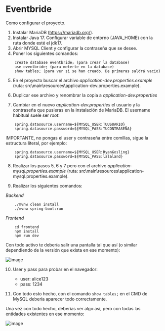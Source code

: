 # Eventbride

Como configurar el proyecto.

1. Instalar MariaDB (https://mariadb.org/).
2. Instalar Java 17. Configurar variable de entorno (JAVA_HOME) con la ruta donde esté el jdk17.
3. Abrir MYSQL Client y configurar la contraseña que se desee.
4. Poner los siguientes comandos:
```
    create database eventbride; (para crear la database)
    use eventbride; (para meterte en la database)
    show tables; (para ver si se han creado. De primeras saldrá vacio)
```

5. En el proyecto buscar el archivo *application-dev.properties.example* (ruta: src\main\resources\application-dev.properties.example).

6. Duplicar ese archivo y renombrar la copia a *application-dev.properties*

7. Cambiar en el nuevo *application-dev.properties* el usuario y la contraseña que pusieras en la instalación de MariaDB. El username habitual suele ser *root*:
```
    spring.datasource.username=${MYSQL_USER:TUUSUARIO}
    spring.datasource.password=${MYSQL_PASS:TUCONTRASEÑA}
```
IMPORTANTE, no pongas el user y contraseña entre comillas, sigue la estructura literal, por ejemplo:
```
    spring.datasource.username=${MYSQL_USER:RyanGosling}
    spring.datasource.password=${MYSQL_PASS:lalaland}
```

8. Realizar los pasos 5, 6 y 7 pero con el archivo *application-mysql.properties.example* (ruta: src\main\resources\application-mysql.properties.example).

9. Realizar los siguientes comandos:

*Backend*
```
    ./mvnw clean install
    ./mvnw spring-boot:run
```
*Frontend*
```
    cd frontend
    npm install
    npm run dev
```
Con todo activo te debería salir una pantalla tal que así (o similar dependiendo de la versión que exista en ese momento):

![image](https://github.com/user-attachments/assets/24b833aa-99ee-4176-a1f0-557f567a8c50)

10. User y pass para probar en el navegador:
    - user: alice123
    - pass: 1234

11. Con todo esto hecho, con el comando ```show tables;``` en el CMD de MySQL debería aparecer todo correctamente.

Una vez con todo hecho, deberías ver algo así, pero con todas las entidades existentes en ese momento:

![image](https://github.com/user-attachments/assets/b9c11486-8b60-4856-b040-c45649d071f0)

